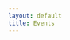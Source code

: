 ```yaml
---
layout: default
title: Events
---
```

<div class="container">
    <div id="results"><div>
</div>


<script>
    //Main decision hub sync / await in order.
    async function main(){
       const items = await membersList(); //From axios.js. Will return "resoved" section of Promise.
       console.log("Promise has finished eventsListAll", items); //Once above line is completed this is then run.
       displayItems(items);
    }

    async function getMembersViaFunctions(){
        console.log("Inside getMembersViaFunctions");
        
        const fetchMembers = async () => {
            //await (await fetch('/.netlify/functions/airtable-list-members.js')).json();
            await (await fetch('http://localhost:9000/functions/airtable-list-members.js')).json();

            fetchMembers()
            .then(data => {
                console.log("FROM NETLIFY FUNCTION: ", data);
            })
        }
    };

    async function deleteItem(event){
        console.log("DELETE : ", event);
        const response = await removeItem(event, "Who");
        console.log("RESPONSE DELETE : ", response);
    };


    function displayItems(items){
        let html = '';
        console.log("ITEMS: ", items);
        items.forEach(item => {
            // 
            html +=
            `<br>
            <div class="card shadow mb-4">
                <div class="card-header py-3">
                    <h6 class="m-0 font-weight-bold text-primary">${item.fields.Alias}</h6>
                </div>
                <div class="card-body">
                    <div class="table-responsive">
                        <table class="table table-bordered" id="22" width="100%" cellspacing="0">
                        <thead><th>Title</th><th>Details</th></thead>
                        <tbody>
                            <tr><td>Alias</td><td>${item.fields.Alias}</td></tr>
                        </tbody>
                        </table>
                        <button class="btn btn-danger" type="button" id="delete" onclick="deleteItem('${item.id}')">Delete</button>
                    </div>
                </div>
            </div>
            ` 
        });
        document.getElementById('results').innerHTML = html; 
    }


  $(document).ready(function() {
        let html = '';

        //Trigger the main decision tree hub.
        getMembersViaFunctions();
        main(); 
  });